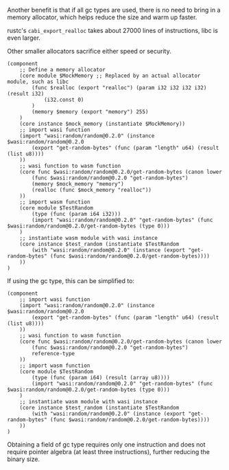 Another benefit is that if all gc types are used, there is no need to bring in a memory allocator, which helps reduce
the size and warm up faster.

rustc's `cabi_export_realloc` takes about 27000 lines of instructions, libc is even larger.

Other smaller allocators sacrifice either speed or security.

```wat
(component
    ;; Define a memory allocator
    (core module $MockMemory ;; Replaced by an actual allocator module, such as libc
        (func $realloc (export "realloc") (param i32 i32 i32 i32) (result i32)
            (i32.const 0)
        )
        (memory $memory (export "memory") 255)
    )
    (core instance $mock_memory (instantiate $MockMemory))
    ;; import wasi function
    (import "wasi:random/random@0.2.0" (instance $wasi:random/random@0.2.0
        (export "get-random-bytes" (func (param "length" u64) (result (list u8))))
    ))
    ;; wasi function to wasm function
    (core func $wasi:random/random@0.2.0/get-random-bytes (canon lower
        (func $wasi:random/random@0.2.0 "get-random-bytes")
        (memory $mock_memory "memory")
        (realloc (func $mock_memory "realloc"))
    ))
    ;; import wasm function
    (core module $TestRandom
        (type (func (param i64 i32)))
        (import "wasi:random/random@0.2.0" "get-random-bytes" (func $wasi:random/random@0.2.0/get-random-bytes (type 0)))
    )
    ;; instantiate wasm module with wasi instance
    (core instance $test_random (instantiate $TestRandom
        (with "wasi:random/random@0.2.0" (instance (export "get-random-bytes" (func $wasi:random/random@0.2.0/get-random-bytes))))
    ))
)
```

If using the gc type, this can be simplified to:

```wat
(component
    ;; import wasi function
    (import "wasi:random/random@0.2.0" (instance $wasi:random/random@0.2.0
        (export "get-random-bytes" (func (param "length" u64) (result (list u8))))
    ))
    ;; wasi function to wasm function
    (core func $wasi:random/random@0.2.0/get-random-bytes (canon lower
        (func $wasi:random/random@0.2.0 "get-random-bytes")
        reference-type
    ))
    ;; import wasm function
    (core module $TestRandom
        (type (func (param i64) (result (array u8))))
        (import "wasi:random/random@0.2.0" "get-random-bytes" (func $wasi:random/random@0.2.0/get-random-bytes (type 0)))
    )
    ;; instantiate wasm module with wasi instance
    (core instance $test_random (instantiate $TestRandom
        (with "wasi:random/random@0.2.0" (instance (export "get-random-bytes" (func $wasi:random/random@0.2.0/get-random-bytes))))
    ))
)
```

Obtaining a field of gc type requires only one instruction and does not require pointer algebra (at least three
instructions), further reducing the binary size.
